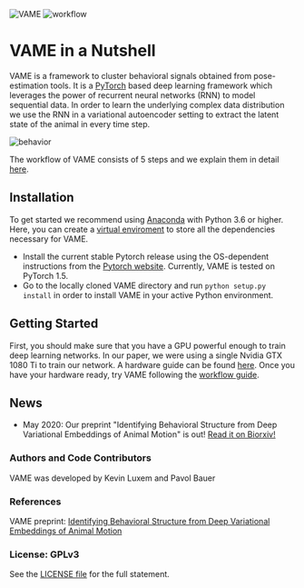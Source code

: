 ![VAME](https://github.com/LINCellularNeuroscience/VAME/blob/master/Images/VAME_Logo-1.png)
![workflow](https://github.com/LINCellularNeuroscience/VAME/blob/master/Images/workflow.png)

# VAME in a Nutshell
VAME is a framework to cluster behavioral signals obtained from pose-estimation tools. It is a [PyTorch](https://pytorch.org/) based deep learning framework which leverages the power of recurrent neural networks (RNN) to model sequential data. In order to learn the underlying complex data distribution we use the RNN in a variational autoencoder setting to extract the latent state of the animal in every time step. 

![behavior](https://github.com/LINCellularNeuroscience/VAME/blob/master/Images/behavior_structure_crop.gif)

The workflow of VAME consists of 5 steps and we explain them in detail [here](https://github.com/LINCellularNeuroscience/VAME/wiki/1.-VAME-Workflow).

## Installation
To get started we recommend using [Anaconda](https://www.anaconda.com/distribution/) with Python 3.6 or higher. 
Here, you can create a [virtual enviroment](https://docs.conda.io/projects/conda/en/latest/user-guide/tasks/manage-environments.html) to store all the dependencies necessary for VAME.

* Install the current stable Pytorch release using the OS-dependent instructions from the [Pytorch website](https://pytorch.org/get-started/locally/). Currently, VAME is tested on PyTorch 1.5.
* Go to the locally cloned VAME directory and run `python setup.py install` in order to install VAME in your active Python environment.

## Getting Started
First, you should make sure that you have a GPU powerful enough to train deep learning networks. In our paper, we were using a single Nvidia GTX 1080 Ti to train our network. A hardware guide can be found [here](https://timdettmers.com/2018/12/16/deep-learning-hardware-guide/). Once you have your hardware ready, try VAME following the [workflow guide](https://github.com/LINCellularNeuroscience/VAME/wiki/1.-VAME-Workflow).

## News
* May 2020: Our preprint "Identifying Behavioral Structure from Deep Variational Embeddings of Animal Motion" is out! [Read it on Biorxiv!](https://www.biorxiv.org/content/10.1101/2020.05.14.095430v1)

### Authors and Code Contributors
VAME was developed by Kevin Luxem and Pavol Bauer

### References
VAME preprint: [Identifying Behavioral Structure from Deep Variational Embeddings of Animal Motion](https://www.biorxiv.org/content/10.1101/2020.05.14.095430v1)

### License: GPLv3
See the [LICENSE file](../master/LICENSE) for the full statement.
